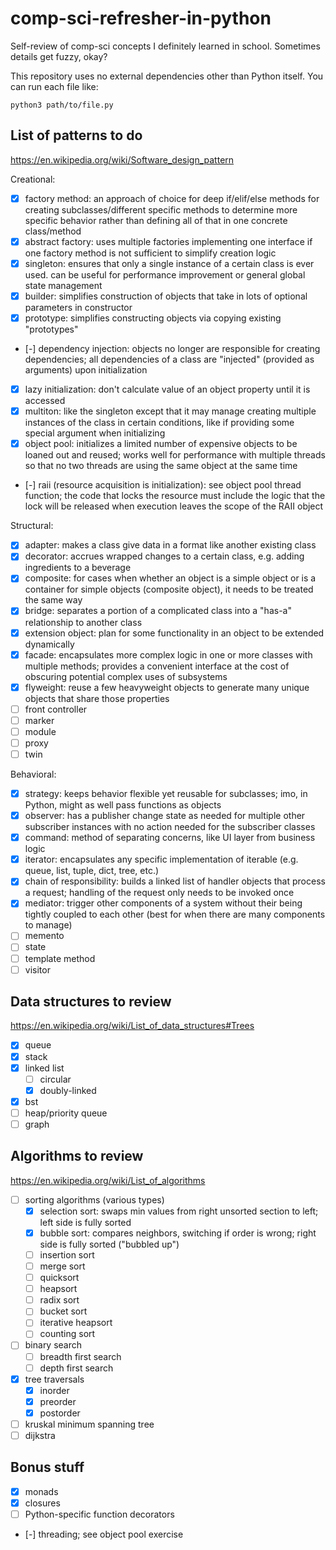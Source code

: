# comp-sci-refresher-in-python

Self-review of comp-sci concepts I definitely learned in school. Sometimes details get fuzzy, okay?

This repository uses no external dependencies other than Python itself. You can run each file like:

```
python3 path/to/file.py
```

## List of patterns to do

https://en.wikipedia.org/wiki/Software_design_pattern

Creational:

- [x] factory method: an approach of choice for deep if/elif/else methods for creating subclasses/different specific methods to determine more specific behavior rather than defining all of that in one concrete class/method
- [x] abstract factory: uses multiple factories implementing one interface if one factory method is not sufficient to simplify creation logic
- [x] singleton: ensures that only a single instance of a certain class is ever used. can be useful for performance improvement or general global state management
- [x] builder: simplifies construction of objects that take in lots of optional parameters in constructor
- [x] prototype: simplifies constructing objects via copying existing "prototypes"
- [-] dependency injection: objects no longer are responsible for creating dependencies; all dependencies of a class are "injected" (provided as arguments) upon initialization
- [x] lazy initialization: don't calculate value of an object property until it is accessed
- [x] multiton: like the singleton except that it may manage creating multiple instances of the class in certain conditions, like if providing some special argument when initializing
- [x] object pool: initializes a limited number of expensive objects to be loaned out and reused; works well for performance with multiple threads so that no two threads are using the same object at the same time
- [-] raii (resource acquisition is initialization): see object pool thread function; the code that locks the resource must include the logic that the lock will be released when execution leaves the scope of the RAII object

Structural:

- [x] adapter: makes a class give data in a format like another existing class
- [x] decorator: accrues wrapped changes to a certain class, e.g. adding ingredients to a beverage
- [x] composite: for cases when whether an object is a simple object or is a container for simple objects (composite object), it needs to be treated the same way
- [x] bridge: separates a portion of a complicated class into a "has-a" relationship to another class
- [x] extension object: plan for some functionality in an object to be extended dynamically
- [x] facade: encapsulates more complex logic in one or more classes with multiple methods; provides a convenient interface at the cost of obscuring potential complex uses of subsystems
- [x] flyweight: reuse a few heavyweight objects to generate many unique objects that share those properties
- [ ] front controller
- [ ] marker
- [ ] module
- [ ] proxy
- [ ] twin

Behavioral:

- [x] strategy: keeps behavior flexible yet reusable for subclasses; imo, in Python, might as well pass functions as objects
- [x] observer: has a publisher change state as needed for multiple other subscriber instances with no action needed for the subscriber classes
- [x] command: method of separating concerns, like UI layer from business logic
- [x] iterator: encapsulates any specific implementation of iterable (e.g. queue, list, tuple, dict, tree, etc.)
- [x] chain of responsibility: builds a linked list of handler objects that process a request; handling of the request only needs to be invoked once
- [x] mediator: trigger other components of a system without their being tightly coupled to each other (best for when there are many components to manage)
- [ ] memento
- [ ] state
- [ ] template method
- [ ] visitor

## Data structures to review

https://en.wikipedia.org/wiki/List_of_data_structures#Trees

- [x] queue
- [x] stack
- [x] linked list
    - [ ] circular
    - [x] doubly-linked
- [x] bst
- [ ] heap/priority queue
- [ ] graph

## Algorithms to review

https://en.wikipedia.org/wiki/List_of_algorithms

- [ ] sorting algorithms (various types)
    - [x] selection sort: swaps min values from right unsorted section to left; left side is fully sorted
    - [x] bubble sort: compares neighbors, switching if order is wrong; right side is fully sorted ("bubbled up")
    - [ ] insertion sort
    - [ ] merge sort
    - [ ] quicksort
    - [ ] heapsort
    - [ ] radix sort
    - [ ] bucket sort
    - [ ] iterative heapsort
    - [ ] counting sort
- [ ] binary search
    - [ ] breadth first search
    - [ ] depth first search
- [x] tree traversals
    - [x] inorder
    - [x] preorder
    - [x] postorder
- [ ] kruskal minimum spanning tree
- [ ] dijkstra

## Bonus stuff

- [x] monads
- [x] closures
- [ ] Python-specific function decorators
- [-] threading; see object pool exercise
